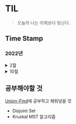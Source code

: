 # __TIL__
> 오늘의 나는 어제보다 빛난다.

## __Time Stamp__
### __2022년__
<details markdown="1">
<summary>2월</summary>

#####   18일
[Smart Pointer](https://github.com/sho1007/TIL/blob/main/Server/Smart_Pointer.md)
</details>

<details markdown="1">
<summary>10월</summary>

## 3주차
#####   18일
[캐스트 연산자](https://github.com/Sho1007/TIL/blob/main/Programming/C%2B%2B/%EC%BA%90%EC%8A%A4%ED%8A%B8%20%EC%97%B0%EC%82%B0%EC%9E%90.md)   
[기술면접질문](https://github.com/Sho1007/TIL/blob/main/Tech_Interview/%EA%B8%B0%EC%88%A0%EB%A9%B4%EC%A0%91%EC%A7%88%EB%AC%B8.md)   
[PorxyPattern](https://github.com/Sho1007/TIL/blob/main/Design_Pattern/Proxy.md)   
[BOJ_5430](https://github.com/Sho1007/TIL/blob/main/Algorithm/Coding%20Test/BOJ/%5BBOJ%5D%205430%20AC.md)   
[BOJ_7662](https://github.com/Sho1007/TIL/blob/main/Algorithm/Coding%20Test/BOJ/%5BBOJ%5D%207662%20%EC%9D%B4%EC%A4%91%20%EC%9A%B0%EC%84%A0%EC%88%9C%EC%9C%84%20%ED%81%90.md)   
[BOJ_11723](https://github.com/Sho1007/TIL/blob/main/Algorithm/Coding%20Test/BOJ/%5BBOJ%5D%2011723%20%EC%A7%91%ED%95%A9.md)   
#####   19일
[BOJ_1107](https://github.com/Sho1007/TIL/blob/main/Algorithm/Coding%20Test/BOJ/%5BBOJ%5D1107.md)   
[BOJ_11403](https://github.com/Sho1007/TIL/blob/main/Algorithm/Coding%20Test/BOJ/%5BBOJ%5D11403.md)   
[BOJ_16928](https://github.com/Sho1007/TIL/blob/main/Algorithm/Coding%20Test/BOJ/%5BBOJ%5D16928.md)
#####   20일
[BOJ_11286](https://github.com/Sho1007/TIL/blob/main/Algorithm/Coding%20Test/BOJ/%5BBOJ%5D11286.md)   
[BOJ_14500](https://github.com/Sho1007/TIL/blob/main/Algorithm/Coding%20Test/BOJ/%5BBOJ%5D14500.md)   
[BOJ_6064](https://github.com/Sho1007/TIL/blob/main/Algorithm/Coding%20Test/BOJ/%5BBOJ%5D6064.md)   
## 4주차
#####   25일
[BOJ_16236](https://github.com/Sho1007/TIL/blob/main/Algorithm/Coding%20Test/BOJ/%5BBOJ%5D%2016236.md)   
[BOJ_1043](https://github.com/Sho1007/TIL/blob/main/Algorithm/Coding%20Test/BOJ/%5BBOJ%5D%201043.md)   
[BOJ_1717](https://github.com/Sho1007/TIL/blob/main/Algorithm/Coding%20Test/BOJ/%5BBOJ%5D%201717.md)
#####   26일
[BOJ_1976](https://github.com/Sho1007/TIL/blob/main/Algorithm/Coding%20Test/BOJ/%5BBOJ%5D%201976.md)    
[BOJ_4195](https://github.com/Sho1007/TIL/blob/main/Algorithm/Coding%20Test/BOJ/%5BBOJ%5D%204195.md)   
[Union-Find](https://github.com/Sho1007/TIL/blob/main/Algorithm/UnionFind.md)
</details>

## 공부해야할 것
[Union-Find](https://github.com/Sho1007/TIL/blob/main/Algorithm/UnionFind.md)에 공부하고 채워넣을 것
*  Disjoint Set
* Kruskal MST 알고리즘
